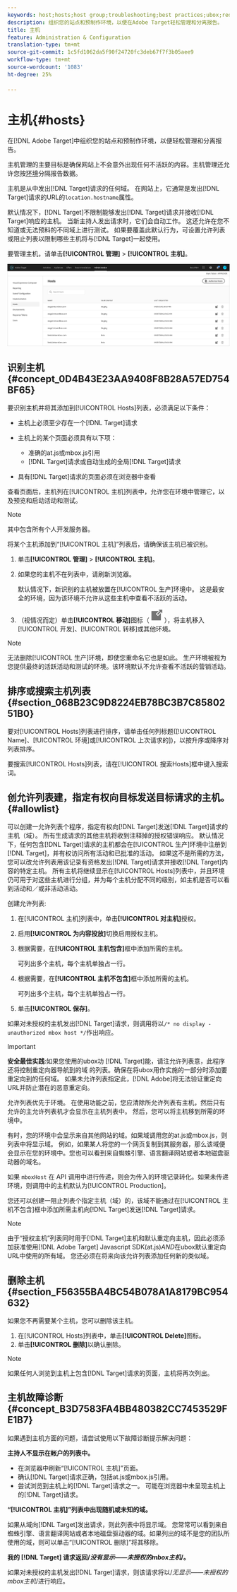 ```yaml
---
keywords: host;hosts;host group;troubleshooting;best practices;ubox;redirects;redirect;whitelist;allowlist;blacklist;blocklist
description: 组织您的站点和预制作环境，以便在Adobe Target轻松管理和分离报告。
title: 主机
feature: Administration & Configuration
translation-type: tm+mt
source-git-commit: 1c5fd1062da5f90f24720fc3deb67f7f3b05aee9
workflow-type: tm+mt
source-wordcount: '1083'
ht-degree: 25%

---
```



# 主机{#hosts}

在[!DNL Adobe Target]中组织您的站点和预制作环境，以便轻松管理和分离报告。

主机管理的主要目标是确保网站上不会意外出现任何不活跃的内容。主机管理还允许您按[环境](/help/administrating-target/environments.md)分隔报告数据。

主机是从中发出[!DNL Target]请求的任何域。 在网站上，它通常是发出[!DNL Target]请求的URL的`location.hostname`属性。

默认情况下，[!DNL Target]不限制能够发出[!DNL Target]请求并接收[!DNL Target]响应的主机。 当新主持人发出请求时，它们会自动工作。 这还允许在您不知道或无法预料的不同域上进行测试。 如果要覆盖此默认行为，可设置允许列表或阻止列表以限制哪些主机将与[!DNL Target]一起使用。

要管理主机，请单击&#x200B;**[!UICONTROL 管理]** > **[!UICONTROL 主机]**。

![](assets/hosts_list.png)

## 识别主机{#concept_0D4B43E23AA9408F8B28A57ED754BF65}

要识别主机并将其添加到[!UICONTROL Hosts]列表，必须满足以下条件：

* 主机上必须至少存在一个[!DNL Target]请求
* 主机上的某个页面必须具有以下项：

   * 准确的at.js或mbox.js引用
   * [!DNL Target]请求或自动生成的全局[!DNL Target]请求

* 具有[!DNL Target]请求的页面必须在浏览器中查看

查看页面后，主机列在[!UICONTROL 主机]列表中，允许您在环境中管理它，以及预览和启动活动和测试。

>[!NOTE]
>
>其中包含所有个人开发服务器。

将某个主机添加到“[!UICONTROL 主机]”列表后，请确保该主机已被识别。

1. 单击&#x200B;**[!UICONTROL 管理]** > **[!UICONTROL 主机]**。
1. 如果您的主机不在列表中，请刷新浏览器。

   默认情况下，新识别的主机被放置在[!UICONTROL 生产]环境中。 这是最安全的环境，因为该环境不允许从这些主机中查看不活跃的活动。

1. （视情况而定）单击&#x200B;**[!UICONTROL 移动]**&#x200B;图标（![移动图标](/help/administrating-target/assets/icon-move.png)），将主机移入[!UICONTROL 开发]、[!UICONTROL 转移]或其他环境。

>[!NOTE]
>
>无法删除[!UICONTROL 生产]环境，即使您重命名它也是如此。 生产环境被视为您提供最终的活跃活动和测试的环境。该环境默认不允许查看不活跃的营销活动。

## 排序或搜索主机列表{#section_068B23C9D8224EB78BC3B7C8580251B0}

要对[!UICONTROL Hosts]列表进行排序，请单击任何列标题([!UICONTROL Name]、[!UICONTROL 环境]或[!UICONTROL 上次请求的])，以按升序或降序对列表排序。

要搜索[!UICONTROL Hosts]列表，请在[!UICONTROL 搜索Hosts]框中键入搜索词。

## 创允许列表建，指定有权向目标发送目标请求的主机。{#allowlist}

可以创建一允许列表个程序，指定有权向[!DNL Target]发送[!DNL Target]请求的主机（域）。 所有生成请求的其他主机将收到注释掉的授权错误响应。 默认情况下，任何包含[!DNL Target]请求的主机都会在[!UICONTROL 生产]环境中注册到[!DNL Target]，并有权访问所有活动和已批准的活动。 如果这不是所需的方法，您可以改允许列表用该记录有资格发出[!DNL Target]请求并接收[!DNL Target]内容的特定主机。 所有主机将继续显示在[!UICONTROL  Hosts]列表中，并且环境仍可用于对这些主机进行分组，并为每个主机分配不同的级别，如主机是否可以看到活动和／或非活动活动。

创建允许列表:

1. 在[!UICONTROL 主机]列表中，单击&#x200B;**[!UICONTROL 对主机]**&#x200B;授权。
1. 启用&#x200B;**[!UICONTROL 为内容投放]**&#x200B;切换启用授权主机。
1. 根据需要，在&#x200B;**[!UICONTROL 主机包含]**&#x200B;框中添加所需的主机。

   可列出多个主机，每个主机单独占一行。

1. 根据需要，在&#x200B;**[!UICONTROL 主机不包含]**&#x200B;框中添加所需的主机。

   可列出多个主机，每个主机单独占一行。

1. 单击&#x200B;**[!UICONTROL 保存]**。

如果对未授权的主机发出[!DNL Target]请求，则调用将以`/* no display - unauthorized mbox host */`作出响应。

>[!IMPORTANT]
>
>**安全最佳实践**:如果您使用的ubox功 [!DNL Target]能，请注允许列表意，此程序还将控制重定向器导航到的域 [](/help/c-implementing-target/c-non-javascript-based-implementation/working-with-redirectors.md) 的列表。确保在将ubox用作实施的一部分时添加要重定向到的任何域。 如果未允许列表指定此，[!DNL Adobe]将无法验证重定向URL并防止潜在的恶意重定向。
>
>允许列表优先于环境。 在使用功能之前，您应清除所允许列表有主机，然后只有允许的主允许列表机才会显示在主机列表中。 然后，您可以将主机移到所需的环境中。

有时，您的环境中会显示来自其他网站的域。如果域调用您的at.js或mbox.js，则列表中将显示域。 例如，如果某人将您的一个网页复制到其服务器，那么该域便会显示在您的环境中。您也可以看到来自蜘蛛引擎、语言翻译网站或者本地磁盘驱动器的域名。

如果 `mboxHost` 在 API 调用中进行传递，则会为传入的环境记录转化。如果未传递环境，则调用中的主机默认为[!UICONTROL Production]。

您还可以创建一阻止列表个指定主机（域）的，该域不能通过在[!UICONTROL 主机不包含]框中添加所需主机向[!DNL Target]发送[!DNL Target]请求。

>[!NOTE]
>
>由于“授权主机”列表同时用于[!DNL Target]主机和默认重定向主机，因此必须添加获准使用[!DNL Adobe Target] Javascript SDK(at.js)*AND*&#x200B;在ubox默认重定向URL中使用的所有域。 您还必须在将来向该允许列表添加任何新的类似域。

## 删除主机{#section_F56355BA4BC54B078A1A8179BC954632}

如果您不再需要某个主机，您可以删除该主机。

1. 在[!UICONTROL Hosts]列表中，单击&#x200B;**[!UICONTROL Delete]**&#x200B;图标。
1. 单击&#x200B;**[!UICONTROL 删除]**&#x200B;以确认删除。

>[!NOTE]
>
>如果任何人浏览到主机上包含[!DNL Target]请求的页面，主机将再次列出。

## 主机故障诊断 {#concept_B3D7583FA4BB480382CC7453529FE1B7}

如果遇到主机方面的问题，请尝试使用以下故障诊断提示解决问题：

**主持人不显示在帐户的列表中。**

* 在浏览器中刷新“[!UICONTROL 主机]”页面。
* 确认[!DNL Target]请求正确，包括at.js或mbox.js引用。
* 尝试浏览到主机上的[!DNL Target]请求之一。 可能在浏览器中未呈现主机上的[!DNL Target]请求。

**“[!UICONTROL 主机]”列表中出现随机或未知的域。**

如果从域向[!DNL Target]发出请求，则此列表中将显示域。 您常常可以看到来自蜘蛛引擎、语言翻译网站或者本地磁盘驱动器的域。如果列出的域不是您的团队所使用的域，则可以单击“[!UICONTROL 删除]”将其移除。

**我的 [!DNL Target] 请求返回/*没有显示——未授权的mbox主机*/。**

如果对未授权的主机发出[!DNL Target]请求，则该请求将以/*无显示——未授权的mbox主机*/进行响应。
